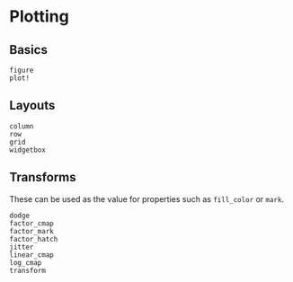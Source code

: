 # Plotting

## Basics

```@docs
figure
plot!
```

## Layouts

```@docs
column
row
grid
widgetbox
```

## Transforms

These can be used as the value for properties such as `fill_color` or `mark`.

```@docs
dodge
factor_cmap
factor_mark
factor_hatch
jitter
linear_cmap
log_cmap
transform
```
